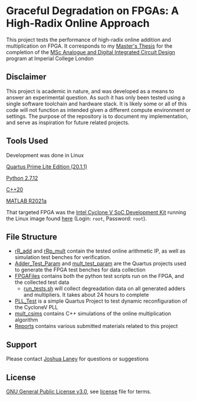 # Graceful Degradation on FPGAs: A High-Radix Online Approach

This project tests the performance of high-radix online addition and multiplication on FPGA. It corresponds to my [Master's Thesis](Reports/LaneyThesis.pdf) for the completion of the [MSc Analogue and Digital Integrated Circuit Design](http://www.imperial.ac.uk/study/pg/electrical-engineering/analogue-digital-circuit/) program at Imperial College London

## Disclaimer

This project is academic in nature, and was developed as a means to answer an experimental question. As such it has only been tested using a single software toolchain and hardware stack. It is likely some or all of this code will not function as intended given a different compute environment or settings. The purpose of the repository is to document my implementation, and serve as inspiration for future related projects.

## Tools Used
Development was done in Linux

[Quartus Prime Lite Edition (20.1.1)](https://imperialcollegelondon.app.box.com/s/2tj5vwxnfrpprtgjg2ns1expl8ipfv9q)

[Python 2.7.12](https://www.python.org/downloads/release/python-2712/)

[C++20](https://en.cppreference.com/w/cpp/20)

[MATLAB R2021a](https://uk.mathworks.com/products/new_products/latest_features.html)

That targeted FPGA was the [Intel Cyclone V SoC Development Kit](https://www.intel.com/content/www/us/en/programmable/products/boards_and_kits/dev-kits/altera/kit-cyclone-v-soc.html) running the Linux image found [here](https://imperialcollegelondon.app.box.com/s/2tj5vwxnfrpprtgjg2ns1expl8ipfv9q) (Login: `root`, Password: `root`).


## File Structure

* [rR_add](rRp_add) and [rRp_mult](rRp_mult) contain the tested online arithmetic IP, as well as simulation test benches for verification.
* [Adder_Test_Param](Adder_Test_Param) and [mult_test_param](mult_test_param) are the Quartus projects used to generate the FPGA test benches for data collection
* [FPGAFiles](FPGAFiles) contains both the python test scripts run on the FPGA, and the collected test data
  * [run_tests.sh](FPGAFiles/run_tests.sh) will collect degreadation data on all generated adders and multipliers. It takes about 24 hours to complete
* [PLL_Test](PLL_Test) is a simple Quartus Project to test dynamic reconfiguration of the CycloneV PLL
* [mult_csims](mult_csims) contains C++ simulations of the online multiplication algorithm
* [Reports](Reports) contains various submitted materials related to this project  



## Support

Please contact [Joshua Laney](mailto:josh.laney20@imperial.ac.uk) for questions or suggestions

## License
[GNU General Public License v3.0](https://www.gnu.org/licenses/gpl-3.0.en.html), see [license](LICENSE.txt) file for terms.